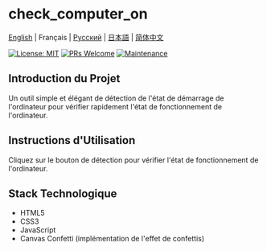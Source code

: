# check_computer_on

[English](../README.md) | Français | [Русский](README.ru.md) | [日本語](README.ja.md) | [简体中文](README.zh.md)

[![License: MIT](https://img.shields.io/badge/License-MIT-yellow.svg)](https://opensource.org/licenses/MIT)
[![PRs Welcome](https://img.shields.io/badge/PRs-welcome-brightgreen.svg)](http://makeapullrequest.com)
[![Maintenance](https://img.shields.io/badge/Maintained%3F-yes-green.svg)](https://github.com/yourusername/check_computer_on/graphs/commit-activity)

## Introduction du Projet

Un outil simple et élégant de détection de l'état de démarrage de l'ordinateur pour vérifier rapidement l'état de fonctionnement de l'ordinateur.

## Instructions d'Utilisation

Cliquez sur le bouton de détection pour vérifier l'état de fonctionnement de l'ordinateur.

## Stack Technologique

- HTML5
- CSS3
- JavaScript
- Canvas Confetti (implémentation de l'effet de confettis) 